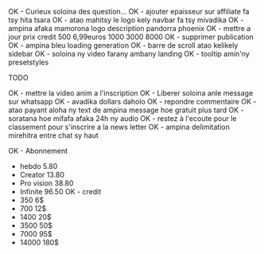 OK - Curieux soloina des question...
OK - ajouter epaisseur sur affiliate fa tsy hita tsara
OK - atao mahitsy le logo kely navbar fa tsy mivadika
OK - ampina afaka mamorona logo description pandorra phoenix
OK - mettre a jour prix credit 500 6,99euros 1000 3000 8000
OK - supprimer publication
OK - ampina bleu loading generation
OK - barre de scroll atao kelikely sidebar
OK - soloina ny video farany ambany landing
OK - tooltip amin'ny presetstyles

TODO

OK - mettre la video anim a l'inscription
OK - Liberer soloina anle message sur whatsapp
OK - avadika dollars daholo
OK - repondre commentaire
OK - atao payant aloha ny text de ampina message hoe gratuit plus tard
OK - soratana hoe mifafa afaka 24h ny audio
OK - restez à l'ecoute pour le classement pour s'inscrire a la news letter
OK - ampina delimitation mirehitra entre chat sy haut

OK - Abonnement

- hebdo 5.80
- Creator 13.80
- Pro vision 38.80
- Infinite 96.50
  OK - credit
- 350 6$
- 700 12$
- 1400 20$
- 3500 50$
- 7000 95$
- 14000 180$
